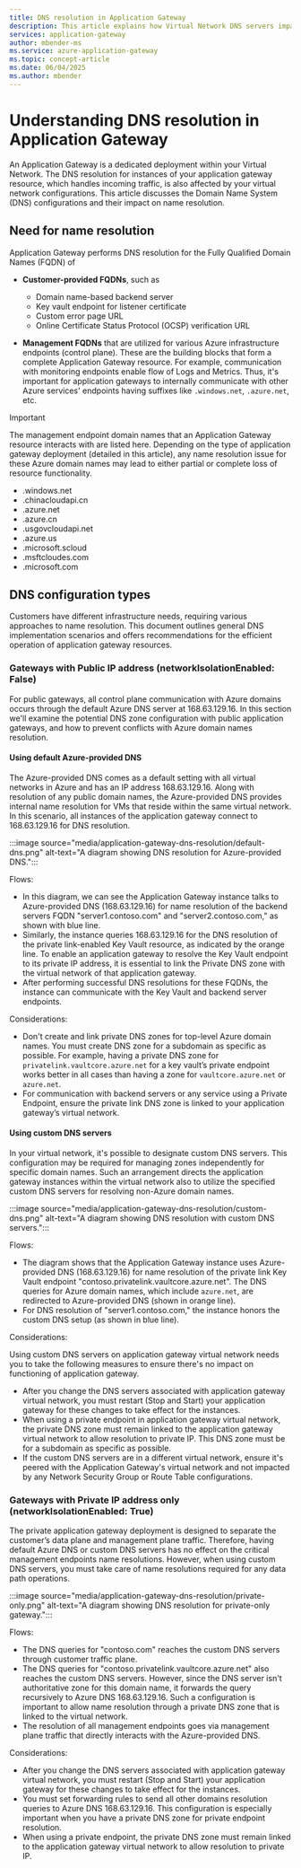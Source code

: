 ```yaml
---
title: DNS resolution in Application Gateway
description: This article explains how Virtual Network DNS servers impact DNS resolution for Azure Application Gateway.
services: application-gateway
author: mbender-ms
ms.service: azure-application-gateway
ms.topic: concept-article
ms.date: 06/04/2025
ms.author: mbender 
---
```


# Understanding DNS resolution in Application Gateway
An Application Gateway is a dedicated deployment within your Virtual Network. The DNS resolution for instances of your application gateway resource, which handles incoming traffic, is also affected by your virtual network configurations. This article discusses the Domain Name System (DNS) configurations and their impact on name resolution.

## Need for name resolution
Application Gateway performs DNS resolution for the Fully Qualified Domain Names (FQDN) of

* **Customer-provided FQDNs**, such as
  * Domain name-based backend server
  * Key vault endpoint for listener certificate
  * Custom error page URL
  * Online Certificate Status Protocol (OCSP) verification URL

* **Management FQDNs** that are utilized for various Azure infrastructure endpoints (control plane). These are the building blocks that form a complete Application Gateway resource. For example, communication with monitoring endpoints enable flow of Logs and Metrics. Thus, it's important for application gateways to internally communicate with other Azure services' endpoints having suffixes like `.windows.net`, `.azure.net`, etc.

> [!IMPORTANT]
> The management endpoint domain names that an Application Gateway resource interacts with are listed here. Depending on the type of application gateway deployment (detailed in this article), any name resolution issue for these Azure domain names may lead to either partial or complete loss of resource functionality.
> 
> * .windows.net
> * .chinacloudapi.cn
> * .azure.net
> * .azure.cn
> * .usgovcloudapi.net
> * .azure.us
> * .microsoft.scloud
> * .msftcloudes.com
> * .microsoft.com 

## DNS configuration types
Customers have different infrastructure needs, requiring various approaches to name resolution. This document outlines general DNS implementation scenarios and offers recommendations for the efficient operation of application gateway resources.

### Gateways with Public IP address (networkIsolationEnabled: False)
For public gateways, all control plane communication with Azure domains occurs through the default Azure DNS server at 168.63.129.16. In this section we'll examine the potential DNS zone configuration with public application gateways, and how to prevent conflicts with Azure domain names resolution.

#### Using default Azure-provided DNS
The Azure-provided DNS comes as a default setting with all virtual networks in Azure and has an IP address 168.63.129.16. Along with resolution of any public domain names, the Azure-provided DNS provides internal name resolution for VMs that reside within the same virtual network. In this scenario, all instances of the application gateway connect to 168.63.129.16 for DNS resolution. 

:::image source="media/application-gateway-dns-resolution/default-dns.png" alt-text="A diagram showing DNS resolution for Azure-provided DNS.":::

Flows: 
* In this diagram, we can see the Application Gateway instance talks to Azure-provided DNS (168.63.129.16) for name resolution of the backend servers FQDN "server1.contoso.com" and "server2.contoso.com," as shown with blue line.
* Similarly, the instance queries 168.63.129.16 for the DNS resolution of the private link-enabled Key Vault resource, as indicated by the orange line. To enable an application gateway to resolve the Key Vault endpoint to its private IP address, it is essential to link the Private DNS zone with the virtual network of that application gateway.
* After performing successful DNS resolutions for these FQDNs, the instance can communicate with the Key Vault and backend server endpoints.

Considerations:
* Don't create and link private DNS zones for top-level Azure domain names. You must create DNS zone for a subdomain as specific as possible. For example, having a private DNS zone for `privatelink.vaultcore.azure.net` for a key vault’s private endpoint works better in all cases than having a zone for `vaultcore.azure.net` or `azure.net`.
* For communication with backend servers or any service using a Private Endpoint, ensure the private link DNS zone is linked to your application gateway’s virtual network. 

#### Using custom DNS servers

In your virtual network, it's possible to designate custom DNS servers. This configuration may be required for managing zones independently for specific domain names. Such an arrangement directs the application gateway instances within the virtual network also to utilize the specified custom DNS servers for resolving non-Azure domain names. 

:::image source="media/application-gateway-dns-resolution/custom-dns.png" alt-text="A diagram showing DNS resolution with custom DNS servers.":::

Flows: 
* The diagram shows that the Application Gateway instance uses Azure-provided DNS (168.63.129.16) for name resolution of the private link Key Vault endpoint "contoso.privatelink.vaultcore.azure.net". The DNS queries for Azure domain names, which include `azure.net`, are redirected to Azure-provided DNS (shown in orange line).
* For DNS resolution of "server1.contoso.com," the instance honors the custom DNS setup (as shown in blue line). 

Considerations:

Using custom DNS servers on application gateway virtual network needs you to take the following measures to ensure there's no impact on functioning of application gateway. 

* After you change the DNS servers associated with application gateway virtual network, you must restart (Stop and Start) your application gateway for these changes to take effect for the instances.
* When using a private endpoint in application gateway virtual network, the private DNS zone must remain linked to the application gateway virtual network to allow resolution to private IP. This DNS zone must be for a subdomain as specific as possible.
* If the custom DNS servers are in a different virtual network, ensure it's peered with the Application Gateway's virtual network and not impacted by any Network Security Group or Route Table configurations. 

### Gateways with Private IP address only (networkIsolationEnabled: True)
The private application gateway deployment is designed to separate the customer’s data plane and management plane traffic. Therefore, having default Azure DNS or custom DNS servers has no effect on the critical management endpoints name resolutions. However, when using custom DNS servers, you must take care of name resolutions required for any data path operations.

:::image source="media/application-gateway-dns-resolution/private-only.png" alt-text="A diagram showing DNS resolution for private-only gateway.":::

Flows:
* The DNS queries for "contoso.com" reaches the custom DNS servers through customer traffic plane.
* The DNS queries for "contoso.privatelink.vaultcore.azure.net" also reaches the custom DNS servers. However, since the DNS server isn't authoritative zone for this domain name, it forwards the query recursively to Azure DNS 168.63.129.16. Such a configuration is important to allow name resolution through a private DNS zone that is linked to the virtual network.
* The resolution of all management endpoints goes via management plane traffic that directly interacts with the Azure-provided DNS.

Considerations:

* After you change the DNS servers associated with application gateway virtual network, you must restart (Stop and Start) your application gateway for these changes to take effect for the instances.
* You must set forwarding rules to send all other domains resolution queries to Azure DNS 168.63.129.16. This configuration is especially important when you have a private DNS zone for private endpoint resolution.
* When using a private endpoint, the private DNS zone must remain linked to the application gateway virtual network to allow resolution to private IP. 


